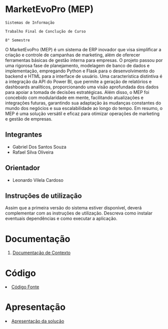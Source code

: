 # MarketEvoPro (MEP) 

`Sistemas de Informação`

`Trabalho Final de Conclução de Curso`

`8° Semestre`

O MarketEvoPro (MEP) é um sistema de ERP inovador que visa simplificar a criação e controle de campanhas de marketing, além de oferecer ferramentas básicas de gestão interna para empresas. O projeto passou por uma rigorosa fase de planejamento, modelagem de banco de dados e implementação, empregando Python e Flask para o desenvolvimento do backend e HTML para a interface de usuário. Uma característica distintiva é a integração da API do Power BI, que permite a geração de relatórios e dashboards analíticos, proporcionando uma visão aprofundada dos dados para apoiar a tomada de decisões estratégicas. 
Além disso, o MEP foi concebido com modularidade em mente, facilitando atualizações e integrações futuras, garantindo sua adaptação às mudanças constantes do mundo dos negócios e sua escalabilidade ao longo do tempo. Em resumo, o MEP é uma solução versátil e eficaz para otimizar operações de marketing e gestão de empresas.

## Integrantes

* Gabriel Dos Santos Souza
* Rafael Silva Oliveira
  
## Orientador

* Leonardo Vilela Cardoso

## Instruções de utilização

Assim que a primeira versão do sistema estiver disponível, deverá complementar com as instruções de utilização. Descreva como instalar eventuais dependências e como executar a aplicação.

# Documentação

<ol>
<li><a href="docs/01-Documentação de Contexto.md"> Documentação de Contexto</a></li>
</ol>

# Código

<li><a href="src/README.md"> Código Fonte</a></li>

# Apresentação

<li><a href="presentation/README.md"> Apresentação da solução</a></li>
